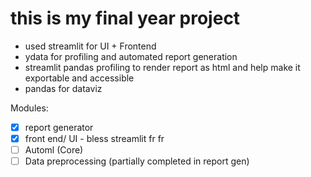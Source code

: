 # this is my final year project

- used streamlit for UI + Frontend
- ydata for profiling and automated report generation
- streamlit pandas profiling to render report as html and help make it exportable and accessible
- pandas for dataviz


Modules:
- [x] report generator
- [x] front end/ UI - bless streamlit fr fr
- [ ] Automl (Core)
- [ ] Data preprocessing (partially completed in report gen)